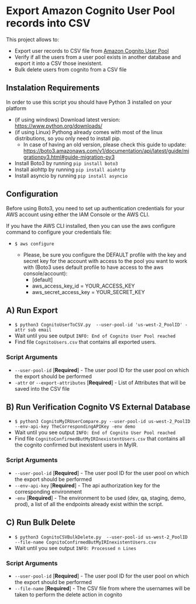 #  Export Amazon Cognito User Pool records into CSV

This project allows to:
- Export user records to CSV file from [Amazon Cognito User Pool](https://docs.aws.amazon.com/cognito/latest/developerguide/cognito-user-identity-pools.html)
- Verify if all the users from a user pool exists in another database and export it into a CSV those inexistent.
- Bulk delete users from cognito from a CSV file

## Instalation Requirements

In order to use this script you should have Python 3 installed on your platform
- (if using windows) Download latest version: https://www.python.org/downloads/
- (if using Linux) Pythong already comes with most of the linux distributions, so you only need to install pip.
    - In case of having an old version, please check this guide to update: https://boto3.amazonaws.com/v1/documentation/api/latest/guide/migrationpy3.html#guide-migration-py3
- Install Boto3 by running `pip install boto3`
- Install aiohttp by running `pip install aiohttp`
- Install asyncio by running `pip install asyncio`

## Configuration

Before using Boto3, you need to set up authentication credentials for your AWS account using either the IAM Console or the AWS CLI.

If you have the AWS CLI installed, then you can use the aws configure command to configure your credentials file:

 - `$ aws configure`

    -  Please, be sure you configure the DEFAULT profile with the key and secret key for the account with access to the pool you want to
    work with (Boto3 uses default profile to have access to the aws console/account):
        - [default]
        - aws_access_key_id = YOUR_ACCESS_KEY
        - aws_secret_access_key = YOUR_SECRET_KEY

## A) Run Export

- `$ python3 CognitoUserToCSV.py  --user-pool-id 'us-west-2_PoolID' -attr sub email`
- Wait until you see output `INFO: End of Cognito User Pool reached`
- Find file `CognitoUsers.csv` that contains all exported users.

### Script Arguments

- `--user-pool-id` [__Required__] - The user pool ID for the user pool on which the export should be performed
- `-attr` or `--export-attributes` [__Required__] - List of Attributes that will be saved into the CSV file

## B) Run Verification Cognito VS External Database

- `$ python3 CognitoMyIRUserCompare.py --user-pool-id us-west-2_PoolID --env-api-key TheCorrespondingAPIKey -env demo`
- Wait until you see output `INFO: End of Cognito User Pool reached`
- Find file `CognitoConfirmedButMyIRInexistentUsers.csv` that contains all the cognito confirmed but inexistent users in MyIR.

### Script Arguments

- `--user-pool-id` [__Required__] - The user pool ID for the user pool on which the export should be performed
- `--env-api-key` [__Required__] - The api authorization key for the corresponding environment
- `-env` [__Required__] - The environment to be used (dev, qa, staging, demo, prod), a list of all the endpoints already exist within the script.

## C) Run Bulk Delete

- `$ python3 CognitoCSVBulkDelete.py  --user-pool-id us-west-2_PoolID --file-name CognitoConfirmedButMyIRInexistentUsers.csv`
- Wait until you see output `INFO: Processed n Lines`

### Script Arguments

- `--user-pool-id` [__Required__] - The user pool ID for the user pool on which the export should be performed
- `--file-name` [__Required__] - The CSV file from where the usernames will be taken to perform the delete action in cognito
